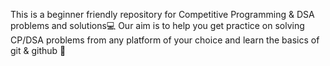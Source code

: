 This is a beginner friendly repository for Competitive Programming & DSA problems and solutions💻
Our aim is to help you get practice on solving CP/DSA problems from any platform of your choice and learn the basics of git & github 🎉

